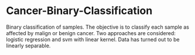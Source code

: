 # Cancer-Binary-Classification
Binary classification of samples.
The objective is to classify each sample as affected by malign or benign cancer.
Two approaches are considered: logistic regression and svm with linear kernel.
Data has turned out to be linearly separable.
